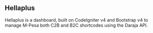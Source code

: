 ## Hellaplus
Hellaplus is a dashboard, built on CodeIgniter v4 and Bootstrap v4 to manage M-Pesa both C2B and B2C shortcodes using the Daraja API.
